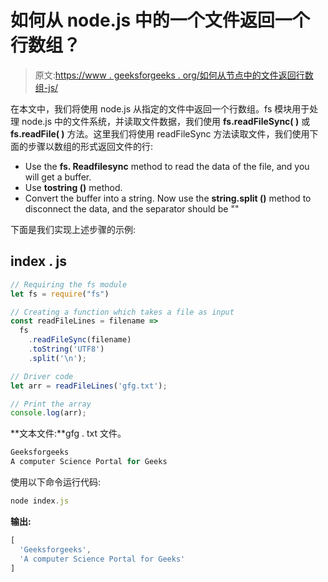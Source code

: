 # 如何从 node.js 中的一个文件返回一个行数组？

> 原文:[https://www . geeksforgeeks . org/如何从节点中的文件返回行数组-js/](https://www.geeksforgeeks.org/how-to-return-an-array-of-lines-from-a-file-in-node-js/)

在本文中，我们将使用 node.js 从指定的文件中返回一个行数组。fs 模块用于处理 node.js 中的文件系统，并读取文件数据，我们使用 **fs.readFileSync( )** 或 **fs.readFile( )** 方法。这里我们将使用 readFileSync 方法读取文件，我们使用下面的步骤以数组的形式返回文件的行:

*   Use the **fs. Readfilesync** method to read the data of the file, and you will get a buffer.
*   Use **tostring ()** method.
*   Convert the buffer into a string. Now use the **string.split ()** method to disconnect the data, and the separator should be "\"

下面是我们实现上述步骤的示例:

## index . js

```js
// Requiring the fs module
let fs = require("fs")

// Creating a function which takes a file as input
const readFileLines = filename =>
  fs
    .readFileSync(filename)
    .toString('UTF8')
    .split('\n');

// Driver code
let arr = readFileLines('gfg.txt');

// Print the array
console.log(arr);
```

**文本文件:**gfg . txt 文件。

```js
Geeksforgeeks
A computer Science Portal for Geeks
```

使用以下命令运行代码:

```js
node index.js
```

**输出:**

```js
[
  'Geeksforgeeks',
  'A computer Science Portal for Geeks'
]
```